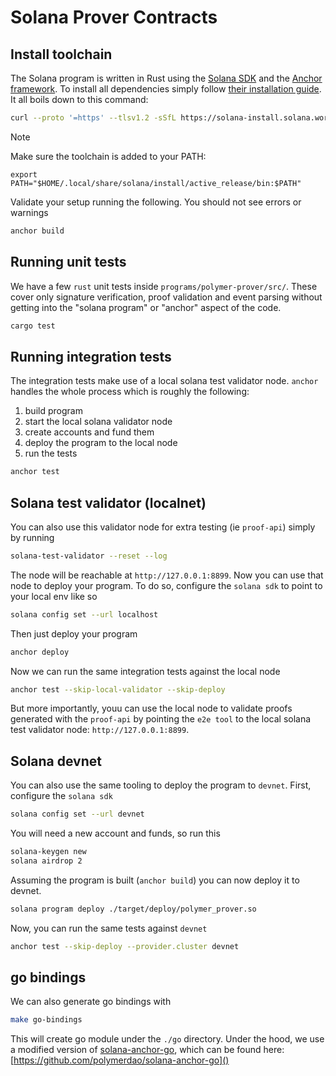 # Solana Prover Contracts

[//]: # (TODO: add description)


## Install toolchain

The Solana program is written in Rust using the [Solana SDK](https://solana.com/docs) and the
[Anchor framework](https://www.anchor-lang.com/docs).
To install all dependencies simply follow [their installation guide](https://solana.com/docs/intro/installation).
It all boils down to this command:

```bash
curl --proto '=https' --tlsv1.2 -sSfL https://solana-install.solana.workers.dev | bash
```

> [!NOTE]
> Make sure the toolchain is added to your PATH:
> ```
> export PATH="$HOME/.local/share/solana/install/active_release/bin:$PATH"
> ```


Validate your setup running the following. You should not see errors or warnings

```bash
anchor build
```

## Running unit tests

We have a few `rust` unit tests inside `programs/polymer-prover/src/`. These cover only signature verification,
proof validation and event parsing without getting into the "solana program" or "anchor" aspect of the code.

```bash
cargo test
```

## Running integration tests

The integration tests make use of a local solana test validator node. `anchor` handles the whole process which is
roughly the following:
1. build program
2. start the local solana validator node
3. create accounts and fund them
4. deploy the program to the local node
5. run the tests

```bash
anchor test
```

## Solana test validator (localnet)

You can also use this validator node for extra testing (ie `proof-api`) simply by running

```bash
solana-test-validator --reset --log
```

The node will be reachable at `http://127.0.0.1:8899`. Now you can use that node to deploy your program. To do so,
configure the `solana sdk` to point to your local env like so

```bash
solana config set --url localhost
```

Then just deploy your program

```bash
anchor deploy
```

Now we can run the same integration tests against the local node

```bash
anchor test --skip-local-validator --skip-deploy
```

But more importantly, youu can use the local node to validate proofs generated with the `proof-api` by pointing
the `e2e tool` to the local solana test validator node: `http://127.0.0.1:8899`.

## Solana devnet

You can also use the same tooling to deploy the program to `devnet`. First, configure the `solana sdk`

```bash
solana config set --url devnet
```

You will need a new account and funds, so run this

```bash
solana-keygen new
solana airdrop 2
```

Assuming the program is built (`anchor build`) you can now deploy it to devnet.
```bash
solana program deploy ./target/deploy/polymer_prover.so
```

Now, you can run the same tests against `devnet`
```bash
anchor test --skip-deploy --provider.cluster devnet
```

## go bindings

We can also generate go bindings with

```bash
make go-bindings
```

This will create go module under the `./go` directory. Under the hood, we use a modified version of
[solana-anchor-go](https://github.com/fragmetric-labs/solana-anchor-go), which can be found here:
[https://github.com/polymerdao/solana-anchor-go]()